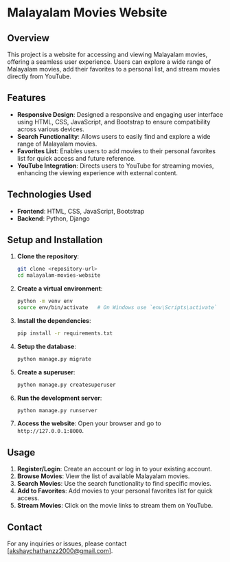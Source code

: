 # Malayalam Movies Website

## Overview

This project is a website for accessing and viewing Malayalam movies, offering a seamless user experience. Users can explore a wide range of Malayalam movies, add their favorites to a personal list, and stream movies directly from YouTube.

## Features

- **Responsive Design**: Designed a responsive and engaging user interface using HTML, CSS, JavaScript, and Bootstrap to ensure compatibility across various devices.
- **Search Functionality**: Allows users to easily find and explore a wide range of Malayalam movies.
- **Favorites List**: Enables users to add movies to their personal favorites list for quick access and future reference.
- **YouTube Integration**: Directs users to YouTube for streaming movies, enhancing the viewing experience with external content.

## Technologies Used

- **Frontend**: HTML, CSS, JavaScript, Bootstrap
- **Backend**: Python, Django

## Setup and Installation

1. **Clone the repository**:
    ```bash
    git clone <repository-url>
    cd malayalam-movies-website
    ```

2. **Create a virtual environment**:
    ```bash
    python -m venv env
    source env/bin/activate   # On Windows use `env\Scripts\activate`
    ```

3. **Install the dependencies**:
    ```bash
    pip install -r requirements.txt
    ```

4. **Setup the database**:
    ```bash
    python manage.py migrate
    ```

5. **Create a superuser**:
    ```bash
    python manage.py createsuperuser
    ```

6. **Run the development server**:
    ```bash
    python manage.py runserver
    ```

7. **Access the website**:
    Open your browser and go to `http://127.0.0.1:8000`.

## Usage

1. **Register/Login**: Create an account or log in to your existing account.
2. **Browse Movies**: View the list of available Malayalam movies.
3. **Search Movies**: Use the search functionality to find specific movies.
4. **Add to Favorites**: Add movies to your personal favorites list for quick access.
5. **Stream Movies**: Click on the movie links to stream them on YouTube.

## Contact

For any inquiries or issues, please contact [akshaychathanzz2000@gmail.com].

